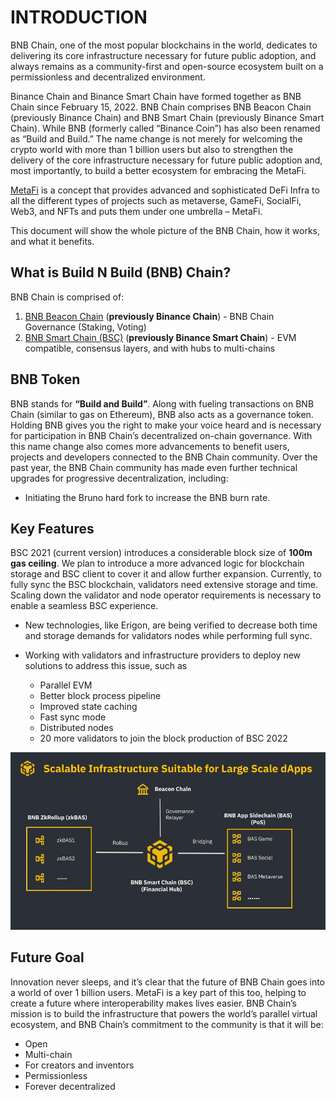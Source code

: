# INTRODUCTION

BNB Chain, one of the most popular blockchains in the world, dedicates to delivering its core infrastructure necessary for future public adoption, and always remains as a community-first and open-source ecosystem built on a permissionless and decentralized environment.

Binance Chain and Binance Smart Chain have formed together as BNB Chain since February 15, 2022. BNB Chain comprises BNB Beacon Chain (previously Binance Chain) and BNB Smart Chain (previously Binance Smart Chain). While BNB (formerly called “Binance Coin”) has also been renamed as “Build and Build.” The name change is not merely for welcoming the crypto world with more than 1 billion users but also to strengthen the delivery of the core infrastructure necessary for future public adoption and, most importantly, to build a better ecosystem for embracing the MetaFi.

[MetaFi]() is a concept that provides advanced and sophisticated DeFi Infra to all the different types of projects such as metaverse, GameFi, SocialFi, Web3, and NFTs and puts them under one umbrella – MetaFi.

This document will show the whole picture of the BNB Chain, how it works, and what it benefits.


## What is Build N Build (BNB) Chain? 
BNB Chain is comprised of:

1. [BNB Beacon Chain](https://docs.bnbchain.org/docs/learn/beaconIntro/) (**previously Binance Chain**) - BNB Chain Governance (Staking, Voting)
2. [BNB Smart Chain (BSC)](https://docs.bnbchain.org/docs/learn/intro/) (**previously Binance Smart Chain**) - EVM compatible, consensus layers, and with hubs to multi-chains


## BNB Token
BNB stands for **“Build and Build”**. Along with fueling transactions on BNB Chain (similar to gas on Ethereum), BNB also acts as a governance token. Holding BNB gives you the right to make your voice heard and is necessary for participation in BNB Chain’s decentralized on-chain governance. With this name change also comes more advancements to benefit users, projects and developers connected to the BNB Chain community. Over the past year, the BNB Chain community has made even further technical upgrades for progressive decentralization, including:

 - Initiating the Bruno hard fork to increase the BNB burn rate.

  
## Key Features​

  BSC 2021 (current version) introduces a considerable block size of **100m gas ceiling**. We plan to introduce a more advanced logic for blockchain storage and BSC client to cover it and allow further expansion. Currently, to fully sync the BSC blockchain, validators need extensive storage and time. Scaling down the validator and node operator requirements is necessary to enable a seamless BSC experience.

-  New technologies, like Erigon, are being verified to decrease both time and storage demands for validators nodes while performing full sync.


- Working with validators and infrastructure providers to deploy new solutions to address this issue, such as


    - Parallel EVM
    - Better block process pipeline
    - Improved state caching
    - Fast sync mode
    - Distributed nodes
    - 20 more validators to join the block production of BSC 2022

![Screenshot](img/BNBChain2022.jpg)

## Future Goal
Innovation never sleeps, and it’s clear that the future of BNB Chain goes into a world of over 1 billion users. MetaFi is a key part of this too, helping to create a future where interoperability makes lives easier. BNB Chain’s mission is to build the infrastructure that powers the world’s parallel virtual ecosystem, and BNB Chain’s commitment to the community is that it will be:

  -  Open
  -  Multi-chain
  -  For creators and inventors
  -  Permissionless
  -  Forever decentralized
